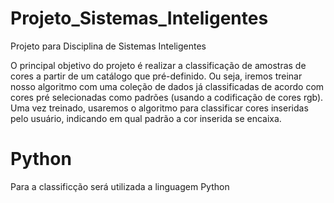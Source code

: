 # Projeto_Sistemas_Inteligentes
Projeto para Disciplina de Sistemas Inteligentes

O principal objetivo do projeto é realizar a classificação de amostras de cores a partir de um catálogo que pré-definido. Ou seja, iremos treinar nosso algoritmo com uma coleção de dados já classificadas de acordo com cores pré selecionadas como padrões (usando a codificação de cores rgb). Uma vez treinado, usaremos o algoritmo para classificar cores inseridas pelo usuário, indicando em qual padrão a cor inserida se encaixa.

# Python
  Para a classificção será utilizada a linguagem Python
